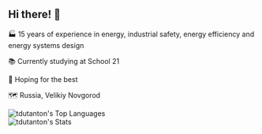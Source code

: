 ## Hi there! 👋

🏭 15 years of experience in energy, industrial safety, energy efficiency and energy systems design

📚 Currently studying at School 21

🌳 Hoping for the best

🗺️ Russia, Velikiy Novgorod

![tdutanton's Top Languages](https://github-readme-stats.vercel.app/api/top-langs/?username=tdutanton&theme=vue-dark&show_icons=true&hide_border=true&layout=compact)  
![tdutanton's Stats](https://github-readme-stats.vercel.app/api?username=tdutanton&theme=vue-dark&show_icons=true&hide_border=true&count_private=true)  
